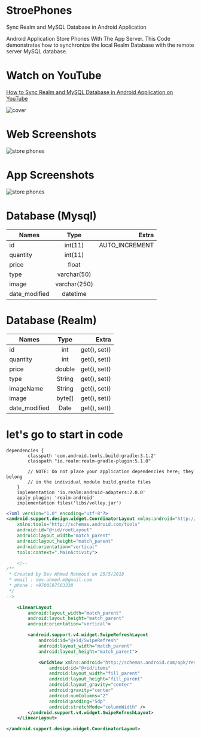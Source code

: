 # StroePhones
Sync Realm and MySQL Database in Android Application

Android Application Store Phones With The App Server.
This Code demonstrates how to synchronize the local Realm Database with the remote server MySQL database.
 
 # Watch on YouTube
 [How to Sync Realm and MySQL Database in Android Application on YouTube](https://youtu.be/CMtVn_73jR8)
 
 ![cover](https://user-images.githubusercontent.com/32569345/40809888-ade9d7e4-6534-11e8-8eca-fd7fd01487c3.png)
 
 # Web Screenshots
 
 ![store phones](https://user-images.githubusercontent.com/32569345/40811736-15d36126-653b-11e8-9986-0954f7749bf4.PNG)

 
 # App Screenshots
 
![store phones](https://user-images.githubusercontent.com/32569345/40810256-f7a08602-6535-11e8-8164-fb3b449c00de.gif)

# Database (Mysql)

| Names         | Type          | Extra |
| ------------- |:-------------:| -----:|
| id            | int(11)       | AUTO_INCREMENT       |
| quantity      | int(11)       |                      |
| price         | float         |                      |
| type          | varchar(50)   |                      |
| image         | varchar(250)  |                      |
| date_modified | datetime      |                      |

# Database (Realm)

| Names         | Type          | Extra |
| ------------- |:-------------:| -----:|
| id            | int           | get(), set()      |
| quantity      | int           | get(), set()      |
| price         | double        | get(), set()      |
| type          | String        | get(), set()      |
| imageName     | String        | get(), set()      |
| image         | byte[]        | get(), set()      |
| date_modified | Date          | get(), set()      |


# let's go to start in code

```android
dependencies {
        classpath 'com.android.tools.build:gradle:3.1.2'
        classpath "io.realm:realm-gradle-plugin:5.1.0"

        // NOTE: Do not place your application dependencies here; they belong
        // in the individual module build.gradle files
    }
    implementation 'io.realm:android-adapters:2.0.0'
    apply plugin: 'realm-android'
    implementation files('libs/volley.jar')
```

```xml
<?xml version="1.0" encoding="utf-8"?>
<android.support.design.widget.CoordinatorLayout xmlns:android="http://schemas.android.com/apk/res/android"
    xmlns:tools="http://schemas.android.com/tools"
    android:id="@+id/rootLayout"
    android:layout_width="match_parent"
    android:layout_height="match_parent"
    android:orientation="vertical"
    tools:context=".MainActivity">

    <!--
/**
 * Created by Dev Ahmed Mahmoud on 25/5/2018
 * email : dev.ahmed.m@gmail.com
 * phone : +9700597503338
 */
-->

    <LinearLayout
        android:layout_width="match_parent"
        android:layout_height="match_parent"
        android:orientation="vertical">

        <android.support.v4.widget.SwipeRefreshLayout
            android:id="@+id/SwipeRefresh"
            android:layout_width="match_parent"
            android:layout_height="match_parent">

            <GridView xmlns:android="http://schemas.android.com/apk/res/android"
                android:id="@+id/items"
                android:layout_width="fill_parent"
                android:layout_height="fill_parent"
                android:layout_gravity="center"
                android:gravity="center"
                android:numColumns="2"
                android:padding="5dp"
                android:stretchMode="columnWidth" />
        </android.support.v4.widget.SwipeRefreshLayout>
    </LinearLayout>

</android.support.design.widget.CoordinatorLayout>
```

